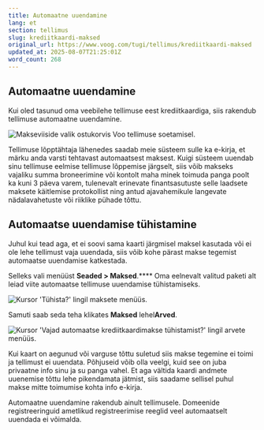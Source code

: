 ```yaml
---
title: Automaatne uuendamine
lang: et
section: tellimus
slug: krediitkaardi-maksed
original_url: https://www.voog.com/tugi/tellimus/krediitkaardi-maksed
updated_at: 2025-08-07T21:25:01Z
word_count: 268
---
```

## Automaatne uuendamine

Kui oled tasunud oma veebilehe tellimuse eest krediitkaardiga, siis rakendub tellimuse automaatne uuendamine.

![Makseviiside valik ostukorvis Voo tellimuse soetamisel.](https://media.voog.com/0000/0036/2183/photos/Tellimus_ja_paketid7-1_block.png "Makseviiside valik ostukorvis Voo tellimuse soetamisel.")

Tellimuse lõpptähtaja lähenedes saadab meie süsteem sulle ka e-kirja, et märku anda varsti tehtavast automaatsest maksest. Kuigi süsteem uuendab sinu tellimuse eelmise tellimuse lõppemise järgselt, siis võib makseks vajaliku summa broneerimine või kontolt maha minek toimuda panga poolt ka kuni 3 päeva varem, tulenevalt erinevate finantsasutuste selle laadsete maksete käitlemise protokollist ning antud ajavahemikule langevate nädalavahetuste või riiklike pühade tõttu.

## Automaatse uuendamise tühistamine

Juhul kui tead aga, et ei soovi sama kaarti järgmisel maksel kasutada või ei ole lehe tellimust vaja uuendada, siis võib kohe pärast makse tegemist automaatse uuendamise katkestada.  
  
Selleks vali menüüst **Seaded > Maksed**.**** Oma eelnevalt valitud paketi alt leiad viite automaatse tellimuse uuendamise tühistamiseks.

![Kursor 'Tühista?' lingil maksete menüüs.](https://media.voog.com/0000/0036/2183/photos/Krediitkaardi_maksed_2_block.jpg "Kursor 'Tühista?' lingil maksete menüüs.")

Samuti saab seda teha klikates **Maksed** lehel**Arved**.

![Kursor 'Vajad automaatse krediitkaardimakse tühistamist?' lingil arvete menüüs.](https://media.voog.com/0000/0036/2183/photos/Krediitkaardi_maksed_3_block.jpg "Kursor 'Vajad automaatse krediitkaardimakse tühistamist?' lingil arvete menüüs.")

Kui kaart on aegunud või varguse tõttu suletud siis makse tegemine ei toimi ja tellimust ei uuendata. Põhjuseid võib olla veelgi, kuid see on juba privaatne info sinu ja su panga vahel. Et aga vältida kaardi andmete uuenemise tõttu lehe pikendamata jätmist, siis saadame sellisel puhul makse mitte toimumise kohta info e-kirja.

Automaatne uuendamine rakendub ainult tellimusele. Domeenide registreeringuid ametlikud registreerimise reeglid veel automaatselt uuendada ei võimalda.
